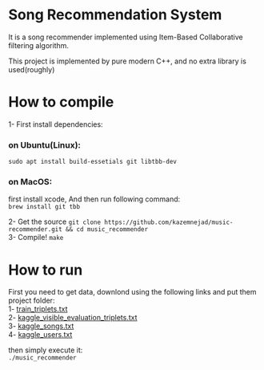 # Song Recommendation System 

It is a song recommender implemented using Item-Based Collaborative filtering  algorithm.

This project is implemented by pure modern C++, and no extra library is used(roughly)

# How to compile
1- First install dependencies:

### on Ubuntu(Linux):
`sudo apt install build-essetials git libtbb-dev`

### on MacOS:</br>
first install xcode, And then run following command:</br>
`brew install git tbb`

2- Get the source `git clone https://github.com/kazemnejad/music-recommender.git && cd music_recommender` </br>
3- Compile! `make`

# How to run
First you need to get data, downlond using the following links and put them project folder:</br>
1- [train_triplets.txt](http://labrosa.ee.columbia.edu/millionsong/sites/default/files/challenge/train_triplets.txt.zip) </br>
2- [kaggle_visible_evaluation_triplets.txt](https://www.kaggle.com/c/msdchallenge/data) </br>
3- [kaggle_songs.txt](https://www.kaggle.com/c/msdchallenge/data) </br>
4- [kaggle_users.txt](https://www.kaggle.com/c/msdchallenge/data) </br>

then simply execute it:</br>
`./music_recommender`
